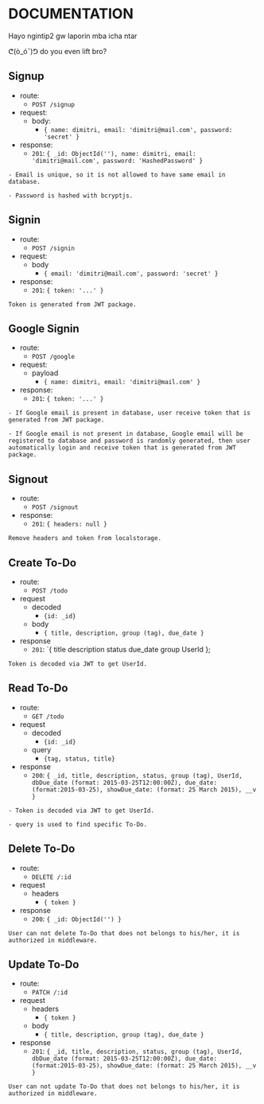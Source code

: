 # DOCUMENTATION

Hayo ngintip2 gw laporin mba icha ntar

ᕦ(ò_óˇ)ᕤ
do you even lift bro?

## Signup 

- route:
  - `POST /signup`
- request:
  - body:
    - `{ name: dimitri, email: 'dimitri@mail.com', password: 'secret' }`
- response:
  - `201`: `{ _id: ObjectId(''), name: dimitri, email: 'dimitri@mail.com', password: 'HashedPassword' }`

```
- Email is unique, so it is not allowed to have same email in database.

- Password is hashed with bcryptjs.
```

## Signin

- route:
  - `POST /signin`
- request:
  - body
    - `{ email: 'dimitri@mail.com', password: 'secret' }`
- response:
  - `201`: `{ token: '...' }`

```
Token is generated from JWT package.
```

## Google Signin

- route:
  - `POST /google`
- request:
  - payload
    - `{ name: dimitri, email: 'dimitri@mail.com' }`
- response:
  - `201`: `{ token: '...' }`

```
- If Google email is present in database, user receive token that is generated from JWT package.

- If Google email is not present in database, Google email will be registered to database and password is randomly generated, then user automatically login and receive token that is generated from JWT package.
```

## Signout

- route:
  - `POST /signout`
- response:
  - `201`: `{ headers: null }`

```
Remove headers and token from localstorage.
```
## Create To-Do

- route:
  - `POST /todo`
- request
  - decoded
    - `{id: _id}`
  - body
    - `{ title, description, group (tag), due_date }`
- response
  - `201`: `{
      title
      description
      status
      due_date
      group
      UserId
    };

```
Token is decoded via JWT to get UserId.
```

## Read To-Do

- route:
  - `GET /todo`
- request
  - decoded
    - `{id: _id}`
  - query
    - `{tag, status, title}`
- response
  - `200`: `{
        _id,
        title,
        description,
        status,
        group (tag),
        UserId,
        dbDue_date (format: 2015-03-25T12:00:00Z),
        due_date: (format:2015-03-25),
        showDue_date: (format: 25 March 2015),
        __v
    }`
```
- Token is decoded via JWT to get UserId.

- query is used to find specific To-Do.
```

## Delete To-Do

- route:
  - `DELETE /:id`
- request
  - headers
    - `{ token }`
- response
  - `200`: `{ _id: ObjectId('') }`

```
User can not delete To-Do that does not belongs to his/her, it is authorized in middleware.
```

## Update To-Do

- route:
  - `PATCH /:id`
- request
  - headers
    - `{ token }`
  - body
    - `{ title, description, group (tag), due_date }`
- response
  - `201`: `{
        _id,
        title,
        description,
        status,
        group (tag),
        UserId,
        dbDue_date (format: 2015-03-25T12:00:00Z),
        due_date: (format:2015-03-25),
        showDue_date: (format: 25 March 2015),
        __v
    }`
```
User can not update To-Do that does not belongs to his/her, it is authorized in middleware.
```

